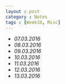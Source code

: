 ```yaml
---
layout : post
category : Notes
tags : [Week10, Misc]
---
```


- *07.03.2016*
- *08.03.2016*
- *09.03.2016*
- *10.03.2016*
- *11.03.2016*
- *12.03.2016*
- *13.03.2016*